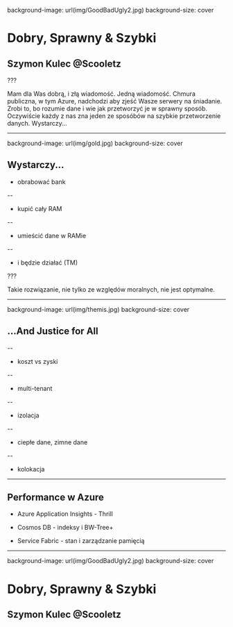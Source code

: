 ﻿background-image: url(img/GoodBadUgly2.jpg)
background-size: cover

# Dobry, Sprawny &amp; Szybki

## Szymon Kulec @Scooletz

???

Mam dla Was dobrą, i złą wiadomość. Jedną wiadomość. Chmura publiczna, w tym Azure, nadchodzi aby zjeść Wasze serwery na śniadanie. Zrobi to, bo rozumie dane i wie jak przetworzyć je w sprawny sposób. Oczywiście każdy z nas zna jeden ze sposóbów na szybkie przetworzenie danych. Wystarczy...

---

background-image: url(img/gold.jpg)
background-size: cover

## Wystarczy...

- obrabować bank

--

- kupić cały RAM

--

- umieścić dane w RAMie

--

- i będzie działać (TM)

???

Takie rozwiązanie, nie tylko ze względów moralnych, nie jest optymalne.

---

background-image: url(img/themis.jpg)
background-size: cover

## ...And Justice for All

--

- koszt vs zyski

--

- multi-tenant

--

- izolacja

--

- ciepłe dane, zimne dane

--

- kolokacja

---

## Performance w Azure

- Azure Application Insights - Thrill

- Cosmos DB - indeksy i BW-Tree+

- Service Fabric - stan i zarządzanie pamięcią

---

background-image: url(img/GoodBadUgly2.jpg)
background-size: cover

# Dobry, Sprawny &amp; Szybki

## Szymon Kulec @Scooletz